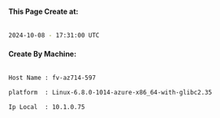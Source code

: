 
   
#### This Page Create at:

```bash

2024-10-08 - 17:31:00 UTC

```

#### Create By Machine:

```bash

Host Name : fv-az714-597

platform  : Linux-6.8.0-1014-azure-x86_64-with-glibc2.35

Ip Local  : 10.1.0.75

```

